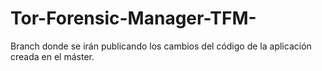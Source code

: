 # Tor-Forensic-Manager-TFM-
Branch donde se irán publicando los cambios del código de la aplicación creada en el máster.
